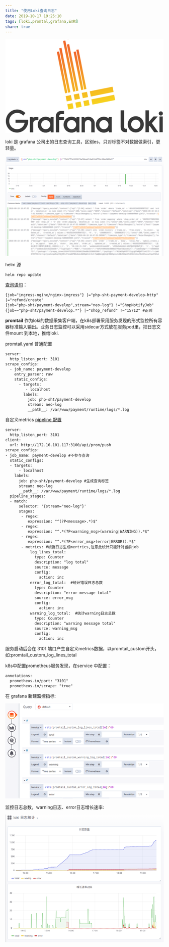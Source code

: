 ```yaml
---
title: "使用Loki查询日志"
date: 2019-10-17 19:25:10
tags: [loki,promtal,grafana,日志]
share: true
---
```

![1.png](/img/loki/logo.png)

loki 是 grafana 公司出的日志查询工具，区别es，只对标签不对数据做索引，更轻量。

![1.png](/img/loki/1.png)

helm 源

```helm repo add loki https://grafana.github.io/loki/charts
helm repo update
```

[查询语句](https://github.com/grafana/loki/blob/65ba42a6e7dc975d6f25b15fc6f9b8d72446b3e2/docs/logql.md)：

```
{job="ingress-nginx/nginx-ingress"} |="php-sht-payment-develop-http" |="refund/create"
{job="php-sht/payment-develop",stream="neo-log"} !="ShopNotifyJob" 
{job=~"php-sht/payment-develop.*"} |~"shop_refund" !~"15712" #正则
```

**promtail** 作为loki的数据采集客户端，在k8s部署采用服务发现的形式监控所有容器标准输入输出。业务日志监控可以采用sidecar方式放在服务pod里，把日志文件mount 到本地，推给loki.

promtail.yaml 普通配置
```
server:
  http_listen_port: 3101
scrape_configs:
  - job_name: payment-develop
    entry_parser: raw
    static_configs:
      - targets:
         - localhost
        labels:
          job: php-sht/payment-develop
          stream: neo-log
          __path__: /var/www/payment/runtime/logs/*.log
```
<!-- more -->
自定义metrics [pipeline 配置](https://github.com/grafana/loki/blob/b74db24a007511d437c459aa36c693dc7dae8409/docs/logentry/processing-log-lines.md#metrics)

```
server:
  http_listen_port: 3101
client:
  url: http://172.16.101.117:3100/api/prom/push
scrape_configs:
- job_name: payment-develop #不参与查询
  static_configs:
  - targets:
      - localhost
    labels:
      job: php-sht/payment-develop #生成查询标签
      stream: neo-log
      __path__: /var/www/payment/runtime/logs/*.log
  pipeline_stages:
  - match:
      selector: '{stream="neo-log"}'
      stages:
       - regex:
          expression: "^(?P<message>.*)$" 
       - regex:
          expression: "^.*(?P<warning_msg>(warning|WARNING)).*$" 
       - regex:
          expression: "^.*(?P<error_msg>(error|ERROR)).*$" 
       - metrics: #根据日志生成mertrics,注意此统计只能针对当前job
           log_lines_total:
             type: Counter
             description: "log total"
             source: message
             config:
               action: inc
           error_log_total:  #统计错误日志总数
             type: Counter
             description: "error message total"
             source: error_msg
             config:
               action: inc 
           warning_log_total:  #统计warning日志总数
             type: Counter
             description: "warning message total"
             source: warning_msg
             config:
               action: inc 
```
服务启动后会在 3101 端口产生自定义metrics数据，以promtail_custom开头，如:promtail_custom_log_lines_total

k8s中配置prometheus服务发现，在service 中配置：
```
annotations:
  prometheus.io/port: "3101"
  prometheus.io/scrape: "true"
```

在 grafana 新建监控指标:

![2.png](/img/loki/2.png)

监控日志总数，warning日志、error日志增长速率:

![3.png](/img/loki/3.png)